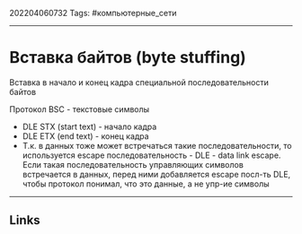 202204060732
Tags: #компьютерные_сети

---

# Вставка байтов (byte stuffing)
Вставка в начало и конец кадра специальной последовательности байтов

Протокол BSC - текстовые символы
- DLE STX (start text) - начало кадра
- DLE ETX (end text) - конец кадра
- Т.к. в данных тоже может встречаться такие последовательности, то используется escape последовательность - DLE - data link escape. Если такая последовательность управляющих символов встречается в данных, перед ними добавляется escape посл-ть DLE, чтобы протокол понимал, что это данные, а не упр-ие символы

---
## Links